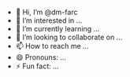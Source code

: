 - 👋 Hi, I’m @dm-farc
- 👀 I’m interested in ...
- 🌱 I’m currently learning ...
- 💞️ I’m looking to collaborate on ...
- 📫 How to reach me ...
- 😄 Pronouns: ...
- ⚡ Fun fact: ...

<!---
dm-farc/dm-farc is a ✨ special ✨ repository because its `README.md` (this file) appears on your GitHub profile.
You can click the Preview link to take a look at your changes.
--->
